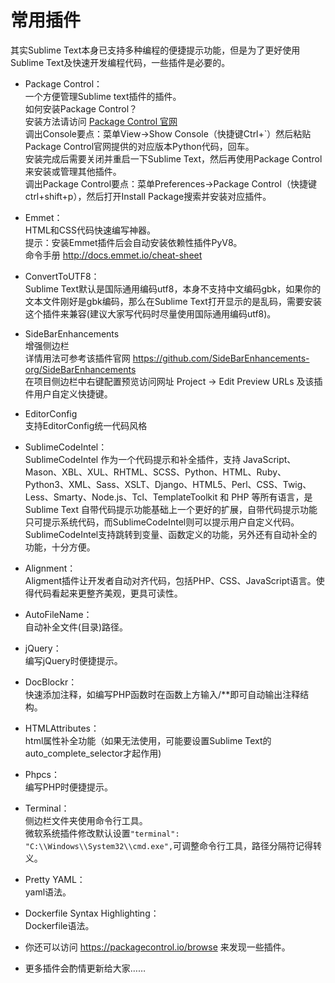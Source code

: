 # 常用插件  
  
其实Sublime Text本身已支持多种编程的便捷提示功能，但是为了更好使用Sublime Text及快速开发编程代码，一些插件是必要的。  
  
* Package Control：  
一个方便管理Sublime text插件的插件。  
如何安装Package Control？  
安装方法请访问 [Package Control 官网](https://packagecontrol.io/installation)  
调出Console要点：菜单View->Show Console（快捷键Ctrl+`）然后粘贴Package Control官网提供的对应版本Python代码，回车。  
安装完成后需要关闭并重启一下Sublime Text，然后再使用Package Control来安装或管理其他插件。  
调出Package Control要点：菜单Preferences->Package Control（快捷键ctrl+shift+p），然后打开Install Package搜索并安装对应插件。  
  
* Emmet：  
HTML和CSS代码快速编写神器。  
提示：安装Emmet插件后会自动安装依赖性插件PyV8。  
命令手册 <http://docs.emmet.io/cheat-sheet>  
  
* ConvertToUTF8：  
Sublime Text默认是国际通用编码utf8，本身不支持中文编码gbk，如果你的文本文件刚好是gbk编码，那么在Sublime Text打开显示的是乱码，需要安装这个插件来兼容(建议大家写代码时尽量使用国际通用编码utf8)。  

* SideBarEnhancements  
增强侧边栏  
详情用法可参考该插件官网 <https://github.com/SideBarEnhancements-org/SideBarEnhancements>  
在项目侧边栏中右键配置预览访问网址 Project -> Edit Preview URLs 及该插件用户自定义快捷键。  
  
* EditorConfig  
支持EditorConfig统一代码风格  
	
* SublimeCodeIntel：  
SublimeCodeIntel 作为一个代码提示和补全插件，支持 JavaScript、Mason、XBL、XUL、RHTML、SCSS、Python、HTML、Ruby、Python3、XML、Sass、XSLT、Django、HTML5、Perl、CSS、Twig、Less、Smarty、Node.js、Tcl、TemplateToolkit 和 PHP 等所有语言，是 Sublime Text 自带代码提示功能基础上一个更好的扩展，自带代码提示功能只可提示系统代码，而SublimeCodeIntel则可以提示用户自定义代码。SublimeCodeIntel支持跳转到变量、函数定义的功能，另外还有自动补全的功能，十分方便。  
  
* Alignment：  
Aligment插件让开发者自动对齐代码，包括PHP、CSS、JavaScript语言。使得代码看起来更整齐美观，更具可读性。  
  
* AutoFileName：  
自动补全文件(目录)路径。  
  
* jQuery：  
编写jQuery时便捷提示。  
  
* DocBlockr：  
快速添加注释，如编写PHP函数时在函数上方输入/**即可自动输出注释结构。  
  
* HTMLAttributes：  
html属性补全功能（如果无法使用，可能要设置Sublime Text的auto_complete_selector才起作用)  
  
* Phpcs：  
编写PHP时便捷提示。  
  
* Terminal：  
侧边栏文件夹使用命令行工具。  
微软系统插件修改默认设置`"terminal": "C:\\Windows\\System32\\cmd.exe",`可调整命令行工具，路径分隔符记得转义。  

* Pretty YAML：  
yaml语法。  

* Dockerfile Syntax Highlighting：  
Dockerfile语法。  

* 你还可以访问 <https://packagecontrol.io/browse> 来发现一些插件。  
  
* 更多插件会酌情更新给大家……  
